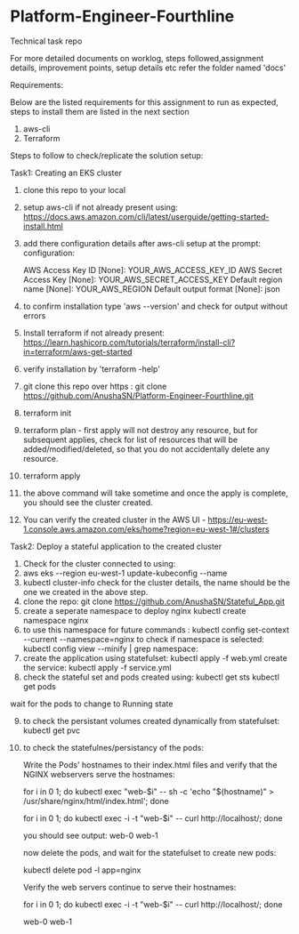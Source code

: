 # Platform-Engineer-Fourthline
Technical task repo

For more detailed documents on worklog, steps followed,assignment details, improvement points, setup details etc refer the folder named 'docs'


Requirements:

Below are the listed requirements for this assignment to run as expected, steps to install them are listed in the next section
1. aws-cli
2. Terraform

Steps to follow to check/replicate the solution setup:

Task1: Creating an EKS cluster

1. clone this repo to your local
2. setup aws-cli if not already present using: https://docs.aws.amazon.com/cli/latest/userguide/getting-started-install.html
3. add there configuration details after aws-cli setup at the prompt:
   configuration:

   AWS Access Key ID [None]: YOUR_AWS_ACCESS_KEY_ID
   AWS Secret Access Key [None]: YOUR_AWS_SECRET_ACCESS_KEY
   Default region name [None]: YOUR_AWS_REGION
   Default output format [None]: json
   
4. to confirm installation type 'aws --version' and check for output without errors
5. Install terraform if not already present: https://learn.hashicorp.com/tutorials/terraform/install-cli?in=terraform/aws-get-started
6. verify installation by 'terraform -help'
7. git clone this repo over https : git clone https://github.com/AnushaSN/Platform-Engineer-Fourthline.git
8. terraform init
9. terraform plan - first apply will not destroy any resource, but for subsequent applies, check for list of resources that will be added/modified/deleted, so that you do not accidentally delete any resource.
10. terraform apply
11. the above command will take sometime and once the apply is complete, you should see the cluster created.
12. You can verify the created cluster in the AWS UI - https://eu-west-1.console.aws.amazon.com/eks/home?region=eu-west-1#/clusters

Task2: Deploy a stateful application to the created cluster
1. Check for the cluster connected to using:
2. aws eks --region eu-west-1 update-kubeconfig --name <cluster-name>
3. kubectl cluster-info
  check for the cluster details, the name should be the one we created in the above step.
4. clone the repo: git clone https://github.com/AnushaSN/Stateful_App.git
5. create a seperate namespace to deploy nginx
  kubectl create namespace nginx
6. to use this namespace for future commands :
  kubectl config set-context --current --namespace=nginx
  to check if namespace is selected:
  kubectl config view --minify | grep namespace:
7. create the application using statefulset:
  kubectl apply -f web.yml
  create the service:
  kubectl apply -f service.yml
8. check the stateful set and pods created using:
  kubectl get sts
  kubectl get pods
  
  wait for the pods to change to Running state
  
9. to check the persistant volumes created dynamically from statefulset:
      kubectl get pvc
   
10. to check the statefulnes/persistancy of the pods:
   
      Write the Pods' hostnames to their index.html files and verify that the NGINX webservers serve the hostnames:
   
      for i in 0 1; do kubectl exec "web-$i" -- sh -c 'echo "$(hostname)" > /usr/share/nginx/html/index.html'; done
   
      for i in 0 1; do kubectl exec -i -t "web-$i" -- curl http://localhost/; done
   
      you should see output:
      web-0
      web-1
   
      now delete the pods, and wait for the statefulset to create new pods:
   
      kubectl delete pod -l app=nginx
   
      Verify the web servers continue to serve their hostnames:

      for i in 0 1; do kubectl exec -i -t "web-$i" -- curl http://localhost/; done
   
      web-0
      web-1
  


